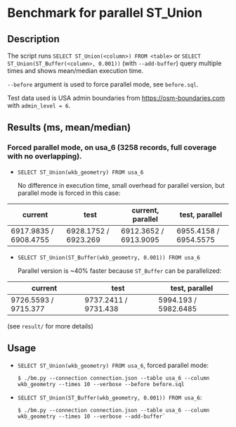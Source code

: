 # Benchmark for parallel ST_Union

## Description
The script runs `SELECT ST_Union(<column>) FROM <table>` or `SELECT
ST_Union(ST_Buffer(<column>, 0.001))` (with `--add-buffer`) query multiple times
and shows mean/median execution time.

`--before` argument is used to force parallel mode, see `before.sql`.

Test data used is USA admin boundaries from https://osm-boundaries.com with
`admin_level = 6`.

## Results (ms, mean/median)
### Forced parallel mode, on usa_6 (3258 records, full coverage with no overlapping).

* `SELECT ST_Union(wkb_geometry) FROM usa_6`

  No difference in execution time, small overhead for parallel version, but parallel mode
  is forced in this case:

| current               | test                 | current, parallel     | test, parallel        |
|-----------------------|----------------------|-----------------------|-----------------------|
| 6917.9835 / 6908.4755 | 6928.1752 / 6923.269 | 6912.3652 / 6913.9095 | 6955.4158 / 6954.5575 |

* `SELECT ST_Union(ST_Buffer(wkb_geometry, 0.001)) FROM usa_6`

  Parallel version is ~40% faster because `ST_Buffer` can be parallelized:

| current               | test                 | test, parallel        |
|-----------------------|----------------------|-----------------------|
| 9726.5593 / 9715.377  | 9737.2411 / 9731.438 | 5994.193 / 5982.6485  |

(see `result/` for more details)

## Usage

* `SELECT ST_Union(wkb_geometry) FROM usa_6`, forced parallel mode:

  ```
  $ ./bm.py --connection connection.json --table usa_6 --column wkb_geometry --times 10 --verbose --before before.sql
  ```

* `SELECT ST_Union(ST_Buffer(wkb_geometry, 0.001)) FROM usa_6`:

  ```
  $ ./bm.py --connection connection.json --table usa_6 --column wkb_geometry --times 10 --verbose --add-buffer`
  ```
